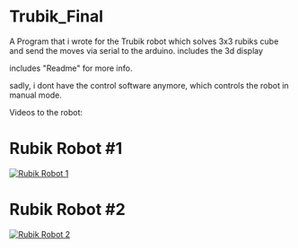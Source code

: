 # Trubik_Final

A Program that i wrote for the Trubik robot which solves 3x3 rubiks cube and send the moves via serial to the arduino.
includes the 3d display

includes "Readme" for more info.

sadly, i dont have the control software anymore, which controls the robot in manual mode.

Videos to the robot:
# Rubik Robot #1
[![Rubik Robot 1](https://img.youtube.com/vi/uSvOzmWd49k/0.jpg)](https://www.youtube.com/watch?v=uSvOzmWd49k)

# Rubik Robot #2
[![Rubik Robot 2](https://img.youtube.com/vi/edRCFcC32eg/0.jpg)](https://www.youtube.com/watch?v=edRCFcC32eg)

